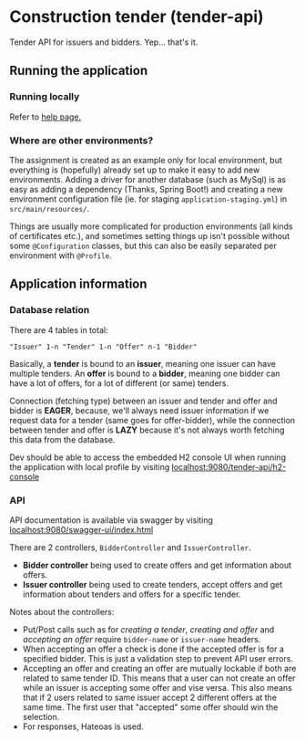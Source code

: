 # Construction tender (tender-api)
Tender API for issuers and bidders. Yep... that's it.

## Running the application

### Running locally

Refer to [help page.](HELP.md)

### Where are other environments?

The assignment is created as an example only for local environment, 
but everything is (hopefully) already set up to make it easy to add new environments. Adding
a driver for another database (such as MySql) is as easy as adding a dependency (Thanks, Spring Boot!)
and creating a new environment configuration file (ie. for staging `application-staging.yml`)
in `src/main/resources/`.

Things are usually more complicated for production environments (all kinds of certificates etc.),
and sometimes setting things up isn't possible without some `@Configuration` classes, but this can
also be easily separated per environment with `@Profile`.

## Application information

### Database relation

There are 4 tables in total:

`"Issuer" 1-n "Tender" 1-n "Offer" n-1 "Bidder"`

Basically, a **tender** is bound to an **issuer**, meaning one issuer can have multiple tenders. 
An **offer** is bound to a **bidder**, meaning one bidder can have a lot of offers, 
for a lot of different (or same) tenders.

Connection (fetching type) between an issuer and tender and offer and bidder is **EAGER**, because, we'll always
need issuer information if we request data for a tender (same goes for offer-bidder), while
the connection between tender and offer is **LAZY** because it's not always worth fetching this
data from the database.

Dev should be able to access the embedded H2 console UI when running the application
with local profile by visiting [localhost:9080/tender-api/h2-console](http://localhost:9080/tender-api/h2-console)

### API

API documentation is available via swagger by visiting [localhost:9080/swagger-ui/index.html](http://localhost:9080/swagger-ui/index.html#/)

There are 2 controllers, `BidderController` and `IssuerController`. 
* **Bidder controller** being used to create offers and get information about offers.
* **Issuer controller** being used to create tenders, accept offers and get information about tenders and offers for a specific tender.

Notes about the controllers:
* Put/Post calls such as for *creating a tender*, *creating and offer* and *accepting an offer* require `bidder-name` or `issuer-name` headers.
* When accepting an offer a check is done if the accepted offer is for a specified bidder. This is just a validation step to prevent API user errors.
* Accepting an offer and creating an offer are mutually lockable if both are related to same tender ID. This means that a user can not create an offer 
while an issuer is accepting some offer and vise versa. This also means that if 2 users related to same issuer accept 2 different offers at the same time. 
The first user that "accepted" some offer should win the selection.
* For responses, Hateoas is used.
